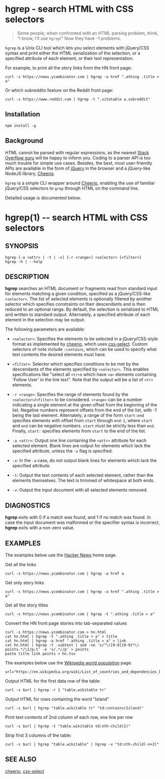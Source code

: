 # hgrep - search HTML with CSS selectors

> Some people, when confronted with an HTML parsing problem, think, "I know,
> I'll use `hgrep`!" Now they have -1 problems.

`hgrep` is a Unix CLI tool which lets you select elements with jQuery/CSS
syntax and print either the HTML serialization of the selection, or a
specified attribute of each element, or their text representation.

For example, to print all the story links from the HN front page:

    curl -s https://news.ycombinator.com | hgrep -a href ".athing .title > a"

Or which subreddits feature on the Reddit front page:

    curl -s https://www.reddit.com | hgrep -t ".sitetable a.subreddit"


## Installation

    npm install -g

## Background

HTML cannot be parsed with regular expressions, as the nearest [Stack Overflow
guru](http://stackoverflow.com/a/1732454/3515576) will be happy to inform you.
Coding to a parser API is too much trouble for simple use cases. Besides, the
best, most user-friendly APIs are available in the form of
[jQuery](https://jquery.com/) in the browser and a jQuery-like NodeJS library,
[Cheerio](https://github.com/cheeriojs/cheerio).

`hgrep` is a simple CLI wrapper around
[Cheerio](https://github.com/cheeriojs/cheerio), enabling the use of familiar
jQuery/CSS selectors to `grep` through HTML on the command line.

Detailed usage is documented below.

hgrep(1) -- search HTML with CSS selectors
==========================================

## SYNOPSIS

    hgrep [-a <attr> | -t | -v] [-r <range>] <selector> [<filter>]
    hgrep -h | --help

## DESCRIPTION

**hgrep** searches an HTML document or fragments read from standard input for
elements matching a given condition, specified as a jQuery/CSS-like
`<selector>`. The list of selected elements is optionally filtered by another
selector which specifies constraints on their descendants and is then reduced
to an optional range. By default, the selection is serialized to HTML and
written to standard output. Alternately, a specified attribute of each element
in the selection may be output.

The following parameters are available:

  * `<selector>`: Specifies the elements to be selected in a jQuery/CSS-style
    format as implemented by [cheerio](https://github.com/cheeriojs/cheerio),
    which uses [css-select](https://github.com/fb55/css-select). Custom
    selectors of note include `:contains`, which can be used to specify what
    text contents the desired elements must have.

  * `<filter>`: Selector which specifies conditions to be met
    by the descendants of the elements specified by `<selector>`. This enables
    specifications like "select all `<tr>`s which have `<a>` elements
    containing 'Follow User' in the link text". Note that the output will be a
    list of `<tr>` elements.

  * `-r <range>`:
    Specifies the range of elements found by the `<selector>`/`<filter>` to be
    considered.  `<range>` can be a number indicating a single element at the
    given offset from the beginning of the list. Negative numbers represent
    offsets from the end of the list, with -1 being the last element.
    Alternately, a range of the form `start:end` specifies elements with offset
    from `start` through `end-1`, where `start` and `end` can be negative
    numbers. `start` must be strictly less than `end`. Finally, `start:`
    specifies elements from `start` to the end of the list.

  * `-a <attr>`: Output one line containing the `<attr>` attribute for each
    selected element. Blank lines are output for elements which lack the
    specified attribute, unless the `-x` flag is specified.

  * `-x`: In the `-a` case, do not output blank lines for elements which
    lack the specified attribute.

  * `-t`: Output the text contents of each selected element, rather than the
    elements themselves. The text is trimmed of whitespace at both ends.

  * `-v`: Output the input document with all selected elements removed.

## DIAGNOSTICS

**hgrep** exits with 0 if a match was found, and 1 if no match was found.
In case the input document was malformed or the specifier syntax is incorrect,
**hgrep** exits with a non-zero value.

## EXAMPLES

The examples below use the [Hacker News](https://news.ycombinator.com) home
page.

Get all the links

    curl -s https://news.ycombinator.com | hgrep -a href a

Get only story links

    curl -s https://news.ycombinator.com | hgrep -a href ".athing .title > a"

Get all the story titles

    curl -s https://news.ycombinator.com | hgrep -t ".athing .title > a"

Convert the HN front page stories into tab-separated values

    curl -s https://news.ycombinator.com > hn.html
    cat hn.html | hgrep -t ".athing .title > a" > title
    cat hn.html | hgrep -a href ".athing .title > a" > link
    cat hn.html | hgrep -t .subtext | sed -ne 's/^\([0-9][0-9]*\) points.*/\1/p;t' -e 's/.*//p' > points
    paste title link points > hn.tsv

The examples below use the [Wikipedia world population](https://en.wikipedia.org/wiki/List_of_countries_and_dependencies_by_population) page.

    url="https://en.wikipedia.org/wiki/List_of_countries_and_dependencies_by_population"

Output HTML for the first data row of the table:

    curl -s $url | hgrep -r 1 "table.wikitable tr"

Output HTML for rows containing the word "Island"

    curl -s $url | hgrep "table.wikitable tr" "td:contains(Island)" 

Print text contents of 2nd column of each row, one line per row

    curl -s $url | hgrep -t "table.wikitable td:nth-child(2)"

Strip first 3 columns of the table:

    curl -s $url | hgrep "table.wikitable" | hgrep -v "td:nth-child(-n+2)"

## SEE ALSO

[cheerio](https://github.com/cheeriojs/cheerio), [css-select](https://github.com/fb55/css-select)
